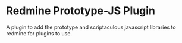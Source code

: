 Redmine Prototype-JS Plugin 
===========================

A plugin to add the prototype and scriptaculous javascript libraries to redmine for plugins to use. 
